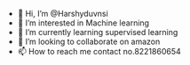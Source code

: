 - 👋 Hi, I’m @Harshyduvnsi
- 👀 I’m interested in Machine learning
- 🌱 I’m currently learning supervised learning
- 💞️ I’m looking to collaborate on amazon
- 📫 How to reach me contact no.8221860654

<!---
Harshyduvnsi/Harshyduvnsi is a ✨ special ✨ repository because its `README.md` (this file) appears on your GitHub profile.
You can click the Preview link to take a look at your changes.
--->
